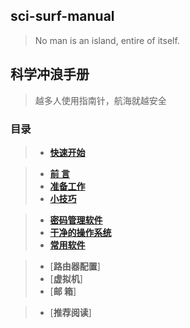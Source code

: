 ## sci-surf-manual
> No man is an island, entire of itself.
## 科学冲浪手册
> 越多人使用指南针，航海就越安全

### 目录
> - [**快速开始**](/Part0/quick_start.md)

> - [**前 言**](/Part0/preface.md)
> - [**准备工作**](/Part0/prepare_for_surfing.md)
> - [**小技巧**](/Part0/tips.md)

> - [**密码管理软件**](/Part1/password_manager.md)
> - [**干净的操作系统**](/Part1/dependable_os.md)
> - [**常用软件**](/Part1/base_software.md)

> - [**路由器配置**]
> - [**虚拟机**]
> - [**邮 箱**]

> - [**推荐阅读**]

